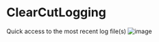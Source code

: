 # ClearCutLogging
Quick access to the most recent log file(s)
![image](https://user-images.githubusercontent.com/8164074/115901035-4fd4f100-a426-11eb-9116-342191683c82.png)
